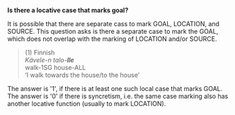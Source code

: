 **Is there a locative case that marks goal?**

It is possible that there are separate cass to mark GOAL, LOCATION, and SOURCE. This question asks is there a separate case to mark the GOAL, which does not overlap with the marking of LOCATION and/or SOURCE. 

>(1) Finnish<br/>
>*Kävele-n  talo-**lle***<br/>
>walk-1SG house-ALL<br>
>‘I walk towards the house/to the house’

The answer is '1', if there is at least one such local case that marks GOAL. The answer is '0' if there is syncretism, i.e. the same case marking also has another locative function (usually to mark LOCATION). 
